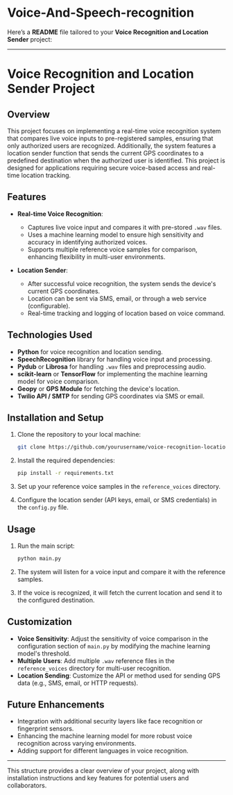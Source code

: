 # Voice-And-Speech-recognition
Here’s a **README** file tailored to your **Voice Recognition and Location Sender** project:

---

# **Voice Recognition and Location Sender Project**

## **Overview**
This project focuses on implementing a real-time voice recognition system that compares live voice inputs to pre-registered samples, ensuring that only authorized users are recognized. Additionally, the system features a location sender function that sends the current GPS coordinates to a predefined destination when the authorized user is identified. This project is designed for applications requiring secure voice-based access and real-time location tracking.

## **Features**
- **Real-time Voice Recognition**:
  - Captures live voice input and compares it with pre-stored `.wav` files.
  - Uses a machine learning model to ensure high sensitivity and accuracy in identifying authorized voices.
  - Supports multiple reference voice samples for comparison, enhancing flexibility in multi-user environments.

- **Location Sender**:
  - After successful voice recognition, the system sends the device's current GPS coordinates.
  - Location can be sent via SMS, email, or through a web service (configurable).
  - Real-time tracking and logging of location based on voice command.

## **Technologies Used**
- **Python** for voice recognition and location sending.
- **SpeechRecognition** library for handling voice input and processing.
- **Pydub** or **Librosa** for handling `.wav` files and preprocessing audio.
- **scikit-learn** or **TensorFlow** for implementing the machine learning model for voice comparison.
- **Geopy** or **GPS Module** for fetching the device's location.
- **Twilio API / SMTP** for sending GPS coordinates via SMS or email.

## **Installation and Setup**
1. Clone the repository to your local machine:
   ```bash
   git clone https://github.com/yourusername/voice-recognition-location-sender.git
   ```
   
2. Install the required dependencies:
   ```bash
   pip install -r requirements.txt
   ```
   
3. Set up your reference voice samples in the `reference_voices` directory.
   
4. Configure the location sender (API keys, email, or SMS credentials) in the `config.py` file.

## **Usage**
1. Run the main script:
   ```bash
   python main.py
   ```

2. The system will listen for a voice input and compare it with the reference samples.

3. If the voice is recognized, it will fetch the current location and send it to the configured destination.

## **Customization**
- **Voice Sensitivity**: Adjust the sensitivity of voice comparison in the configuration section of `main.py` by modifying the machine learning model's threshold.
- **Multiple Users**: Add multiple `.wav` reference files in the `reference_voices` directory for multi-user recognition.
- **Location Sending**: Customize the API or method used for sending GPS data (e.g., SMS, email, or HTTP requests).

## **Future Enhancements**
- Integration with additional security layers like face recognition or fingerprint sensors.
- Enhancing the machine learning model for more robust voice recognition across varying environments.
- Adding support for different languages in voice recognition.

---

This structure provides a clear overview of your project, along with installation instructions and key features for potential users and collaborators.
